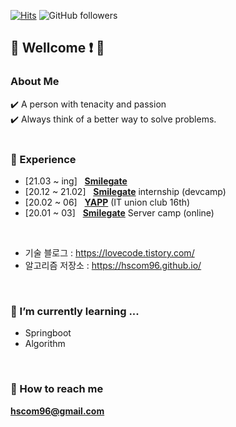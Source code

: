 [![Hits](https://hits.seeyoufarm.com/api/count/incr/badge.svg?url=https%3A%2F%2Fgithub.com%2Fhscom96%2Fhit-counter&count_bg=%2379C83D&title_bg=%23555555&icon=atom.svg&icon_color=%23E7E7E7&title=hits&edge_flat=false)](https://hits.seeyoufarm.com)
![GitHub followers](https://img.shields.io/github/followers/hscom96?label=Follow&style=social)
## 👋 Wellcome :exclamation: 👋

### About Me

:heavy_check_mark: A person with tenacity and passion </br>
:heavy_check_mark: Always think of a better way to solve problems.
</br></br>

### 🔭 Experience
- [21.03 ~ ing] &nbsp; __[Smilegate](https://www.smilegate.com/ko/main/main.asp)__ 
- [20.12 ~ 21.02] &nbsp; __[Smilegate](https://www.smilegate.com/ko/main/main.asp)__ internship (devcamp)
- [20.02 ~ 06] &nbsp; __[YAPP](http://yapp.co.kr/)__ (IT union club 16th)
- [20.01 ~ 03] &nbsp; __[Smilegate](https://www.smilegate.com/ko/main/main.asp)__ Server camp (online)
</br>

- 기술 블로그 : https://lovecode.tistory.com/
- 알고리즘 저장소 : https://hscom96.github.io/
</br>

### 🌱 I’m currently learning ...
- Springboot
- Algorithm
</br>

### :e-mail: How to reach me 

 **hscom96@gmail.com**
